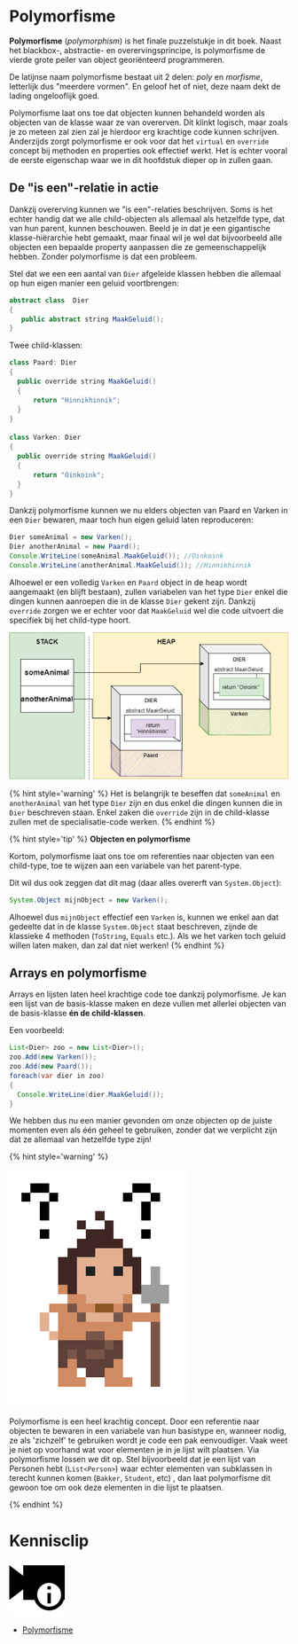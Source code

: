 # Polymorfisme

**Polymorfisme** (*polymorphism*) is het finale puzzelstukje in dit boek.  Naast het blackbox-, abstractie-  en overervingsprincipe, is polymorfisme de vierde grote peiler van object georiënteerd programmeren. 


De latijnse naam polymorfisme bestaat uit 2 delen: *poly* en *morfisme*, letterlijk dus "meerdere vormen". En geloof het of niet, deze naam dekt de lading ongelooflijk goed. 

Polymorfisme laat ons toe dat objecten kunnen behandeld worden als objecten van de klasse waar ze van overerven. Dit klinkt logisch, maar zoals je zo meteen zal zien zal je hierdoor erg krachtige code kunnen schrijven. Anderzijds zorgt polymorfisme er ook voor dat het ``virtual`` en ``override`` concept bij methoden en properties ook effectief werkt. Het is echter vooral de eerste eigenschap waar we in dit hoofdstuk dieper op in zullen gaan.



## De "is een"-relatie in actie

Dankzij overerving kunnen we "is een"-relaties beschrijven. Soms is het echter handig dat we alle child-objecten als allemaal als hetzelfde type, dat van hun parent, kunnen beschouwen. Beeld je in dat je een gigantische klasse-hiërarchie hebt gemaakt, maar finaal wil je wel dat bijvoorbeeld alle objecten een bepaalde property aanpassen die ze gemeenschappelijk hebben. Zonder polymorfisme is dat een probleem. 

Stel dat we een een aantal van ``Dier`` afgeleide klassen hebben die allemaal op hun eigen manier een geluid voortbrengen:
```java
abstract class  Dier
{
   public abstract string MaakGeluid();
}
```
Twee child-klassen:
```java
class Paard: Dier
{
  public override string MaakGeluid()
  { 
      return "Hinnikhinnik";
  }
}

class Varken: Dier
{
  public override string MaakGeluid()
  { 
      return "Oinkoink";
  }
}
```

Dankzij polymorfisme kunnen we nu elders objecten van Paard en Varken in een ``Dier`` bewaren, maar toch hun eigen geluid laten reproduceren:
```java
Dier someAnimal = new Varken();
Dier anotherAnimal = new Paard();
Console.WriteLine(someAnimal.MaakGeluid()); //Oinkoink
Console.WriteLine(anotherAnimal.MaakGeluid()); //Hinnikhinnik
```

Alhoewel er een volledig ``Varken`` en ``Paard`` object in de heap wordt aangemaakt (en blijft bestaan), zullen variabelen van het type ``Dier`` enkel die dingen kunnen aanroepen die in de klasse ``Dier`` gekent zijn. Dankzij ``override`` zorgen we er echter voor dat ``MaakGeluid`` wel die code uitvoert die specifiek bij het child-type hoort.

![Het gearceerde deel is dus niet bereikbaar voor de 2 variabelen in de stack daar deze van het type ``Dier`` zijn.](../assets/7_overerving/varkenpaard.png)


{% hint style='warning' %}
Het is belangrijk te beseffen dat  ``someAnimal`` en ``anotherAnimal`` van het type ``Dier`` zijn en dus enkel die dingen kunnen die in ``Dier`` beschreven staan. Enkel zaken die ``override`` zijn in de child-klasse zullen met de specialisatie-code werken.
{% endhint %}


{% hint style='tip' %}
**Objecten en polymorfisme**

Kortom, polymorfisme laat ons toe om referenties naar objecten van een child-type, toe te wijzen aan een variabele van het parent-type.

Dit wil dus ook zeggen dat dit mag (daar alles overerft van ``System.Object``):

<!---{line-numbers:false}--->
```java
System.Object mijnObject = new Varken();
```

Alhoewel dus ``mijnObject`` effectief een ``Varken`` is, kunnen we enkel aan dat gedeelte dat in de klasse ``System.Object`` staat beschreven, zijnde de klassieke 4 methoden (``ToString``, ``Equals`` etc.). Als we het varken toch geluid willen laten maken, dan zal dat niet werken!
{% endhint %}


## Arrays en polymorfisme

Arrays en lijsten laten heel krachtige code toe dankzij polymorfisme. Je kan een lijst van de basis-klasse maken en deze vullen met allerlei objecten van de basis-klasse **én de child-klassen**. 

Een voorbeeld:

```java
List<Dier> zoo = new List<Dier>();
zoo.Add(new Varken());
zoo.Add(new Paard());
foreach(var dier in zoo)
{
  Console.WriteLine(dier.MaakGeluid());
}
```

We hebben dus nu een manier gevonden om onze objecten op de juiste momenten even als één geheel te gebruiken, zonder dat we verplicht zijn dat ze allemaal van hetzelfde type zijn!

<!---NOBOOKSTART--->
{% hint style='warning' %}
<!---NOBOOKEND--->
<!---{aside}--->
<!--- {float:right, width:50%} --->
![](../assets/care.png)

Polymorfisme is een heel krachtig concept. Door een referentie naar objecten te bewaren in een variabele van hun basistype en, wanneer nodig, ze als 'zichzelf' te gebruiken wordt je code een pak eenvoudiger.
Vaak weet je niet op voorhand wat voor elementen je in je lijst wilt plaatsen. Via polymorfisme lossen we dit op. Stel bijvoorbeeld dat je een lijst van Personen hebt (``List<Person>``) waar echter elementen van subklassen in terecht kunnen komen (``Bakker``, ``Student``, etc) , dan laat polymorfisme dit gewoon toe om ook deze elementen in die lijst te plaatsen.

<!---{/aside}--->
<!---NOBOOKSTART--->
{% endhint %}
<!---NOBOOKEND--->

<!---NOBOOKSTART--->
# Kennisclip
![](../assets/infoclip.png)

* [Polymorfisme](https://ap.cloud.panopto.eu/Panopto/Pages/Viewer.aspx?id=9f159648-9bc0-4169-91b0-acb000c86dea)
<!---NOBOOKEND--->